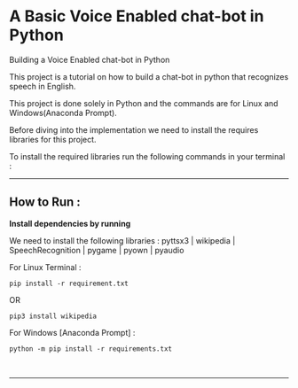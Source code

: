    # A Basic Voice Enabled chat-bot in Python<br>

Building a Voice Enabled chat-bot in Python 

This project is a tutorial on how to build a chat-bot in python that recognizes speech in English.

This project is done solely in Python and the commands are for Linux and Windows(Anaconda Prompt).

Before diving into the implementation we need to install the requires libraries for this project.

To install the required libraries run the following commands in your terminal : 

___

   ## How to Run :
   
 **Install dependencies by running**  
 
 We need to install the following libraries : pyttsx3 | wikipedia | SpeechRecognition | pygame | pyown | pyaudio
 
 For Linux Terminal : 
 
 ```pip install -r requirement.txt``` 
 
 OR
 
 ```pip3 install wikipedia``` 
 
 For Windows [Anaconda Prompt] : 
 
 ```python -m pip install -r requirements.txt``` 
 

<br>

****



